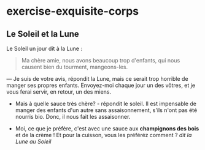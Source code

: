 # exercise-exquisite-corps

## Le Soleil et la Lune

Le Soleil un jour dit à la Lune :

>  Ma chère amie, nous avons beaucoup trop d'enfants, qui nous causent bien du tourment, mangeons-les.

— Je suis de votre avis, répondit la Lune, mais ce serait trop horrible de manger ses propres enfants. Envoyez-moi chaque jour un des vôtres, et je vous ferai servir, en retour, un des miens.

- Mais à quelle sauce très chère? - répondit le soleil. Il est impensable de manger des enfants d'un autre sans assaisonnement, s'ils n'ont pas été nourris bio. Donc, il nous fait les assaisonner.

- Moi, ce que je préfère, c'est avec une sauce aux **champignons des bois** et de la crème ! Et pour la cuisson, vous les préféréz comment ? *dit la Lune au Soleil*  
